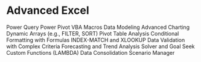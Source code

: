 # Advanced Excel
 Power Query
Power Pivot
VBA Macros
Data Modeling
Advanced Charting
Dynamic Arrays (e.g., FILTER, SORT)
Pivot Table Analysis
Conditional Formatting with Formulas
INDEX-MATCH and XLOOKUP
Data Validation with Complex Criteria
Forecasting and Trend Analysis
Solver and Goal Seek
Custom Functions (LAMBDA)
Data Consolidation
Scenario Manager





